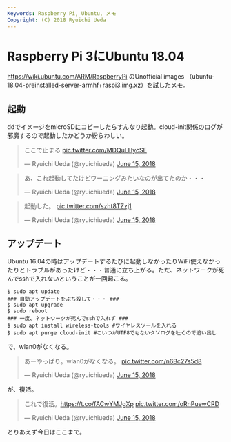 ```yaml
---
Keywords: Raspberry Pi, Ubuntu, メモ
Copyright: (C) 2018 Ryuichi Ueda
---
```


# Raspberry Pi 3にUbuntu 18.04

https://wiki.ubuntu.com/ARM/RaspberryPi のUnofficial images
（ubuntu-18.04-preinstalled-server-armhf+raspi3.img.xz）を試したメモ。

## 起動

ddでイメージをmicroSDにコピーしたらすんなり起動。cloud-init関係のログが邪魔するので起動したかどうか紛らわしい。

<blockquote class="twitter-tweet" data-partner="tweetdeck"><p lang="ja" dir="ltr">ここで止まる <a href="https://t.co/MDQuLHycSE">pic.twitter.com/MDQuLHycSE</a></p>&mdash; Ryuichi Ueda (@ryuichiueda) <a href="https://twitter.com/ryuichiueda/status/1007472741463699457?ref_src=twsrc%5Etfw">June 15, 2018</a></blockquote>
<script async src="https://platform.twitter.com/widgets.js" charset="utf-8"></script>

<blockquote class="twitter-tweet" data-partner="tweetdeck"><p lang="ja" dir="ltr">あ、これ起動してたけどワーニングみたいなのが出てたのか・・・</p>&mdash; Ryuichi Ueda (@ryuichiueda) <a href="https://twitter.com/ryuichiueda/status/1007473468206485504?ref_src=twsrc%5Etfw">June 15, 2018</a></blockquote>


<blockquote class="twitter-tweet" data-partner="tweetdeck"><p lang="ja" dir="ltr">起動した。 <a href="https://t.co/szht8TZzj1">pic.twitter.com/szht8TZzj1</a></p>&mdash; Ryuichi Ueda (@ryuichiueda) <a href="https://twitter.com/ryuichiueda/status/1007474157481648129?ref_src=twsrc%5Etfw">June 15, 2018</a></blockquote>


## アップデート

Ubuntu 16.04の時はアップデートするたびに起動しなかったりWiFi使えなかったりとトラブルがあったけど・・・普通に立ち上がる。ただ、ネットワークが死んでsshで入れないということが一回起こる。

```
$ sudo apt update 
### 自動アップデートをぶち殺して・・・ ###
$ sudo apt upgrade
$ sudo reboot
### 一度、ネットワークが死んでsshで入れず ###
$ sudo apt install wireless-tools #ワイヤレスツールを入れる
$ sudo apt purge cloud-init #こいつがUTF8でもないクソログを吐くので追い出し
```

で、wlan0がなくなる。

<blockquote class="twitter-tweet" data-partner="tweetdeck"><p lang="ja" dir="ltr">あーやっぱり。wlan0がなくなる。 <a href="https://t.co/n6Bc27s5d8">pic.twitter.com/n6Bc27s5d8</a></p>&mdash; Ryuichi Ueda (@ryuichiueda) <a href="https://twitter.com/ryuichiueda/status/1007481979082715136?ref_src=twsrc%5Etfw">June 15, 2018</a></blockquote>

が、復活。

<blockquote class="twitter-tweet" data-partner="tweetdeck"><p lang="ja" dir="ltr">これで復活。<a href="https://t.co/fACwYMJgXp">https://t.co/fACwYMJgXp</a> <a href="https://t.co/oRnPuewCRD">pic.twitter.com/oRnPuewCRD</a></p>&mdash; Ryuichi Ueda (@ryuichiueda) <a href="https://twitter.com/ryuichiueda/status/1007482970301607937?ref_src=twsrc%5Etfw">June 15, 2018</a></blockquote>


とりあえず今日はここまで。
